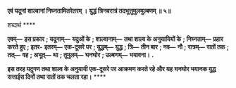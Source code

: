 **एवं यदूनां शाल्वानां निघ्नतामितरेतरम् ।** **युद्धं त्रिनवरात्रं तदभूत्तुमुलमुल्बणम् ॥ ५॥** 

शब्दार्थ **** 

**एवम्—** **इस प्रकार** **; यदूनाम्—** **यदुओं के** **; शाल्वानाम्—** **तथा शाल्व के अनुयायियों के** **; निघ्नताम्—** **प्रहार करते हुए** **; इतर-** **इतरम्—** **एक-दूसरे पर** **; युद्धम्—** **युद्ध** **; त्रि—** **तीन बार** **; नव—** **नौ** **; रात्रम्—** **रातों तक** **; तत्—** **वह** **; अभूत्—** **था** **; तुमुलम्—** **घनघोर** **; उल्बणम्—** **भयावना।** **.** 

**इस तरह यदुगण तथा शाल्व के अनुयायी एक-दूसरे पर आक्रमण करते रहे और यह** **घनघोर भयानक युद्ध सत्ताईस दिनों तथा रातों तक चलता रहा।** **** 